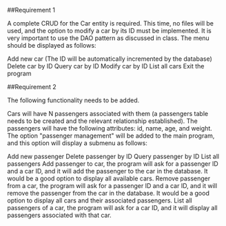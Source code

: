 ##Requirement 1

A complete CRUD for the Car entity is required. This time, no files will be used, and the option to modify a car by its ID must be implemented. It is very important to use the DAO pattern as discussed in class. The menu should be displayed as follows:

Add new car (The ID will be automatically incremented by the database)
Delete car by ID
Query car by ID
Modify car by ID
List all cars
Exit the program

##Requirement 2

The following functionality needs to be added.

Cars will have N passengers associated with them (a passengers table needs to be created and the relevant relationship established). The passengers will have the following attributes: id, name, age, and weight. The option "passenger management" will be added to the main program, and this option will display a submenu as follows:

Add new passenger
Delete passenger by ID
Query passenger by ID
List all passengers
Add passenger to car, the program will ask for a passenger ID and a car ID, and it will add the passenger to the car in the database. It would be a good option to display all available cars.
Remove passenger from a car, the program will ask for a passenger ID and a car ID, and it will remove the passenger from the car in the database. It would be a good option to display all cars and their associated passengers.
List all passengers of a car, the program will ask for a car ID, and it will display all passengers associated with that car.